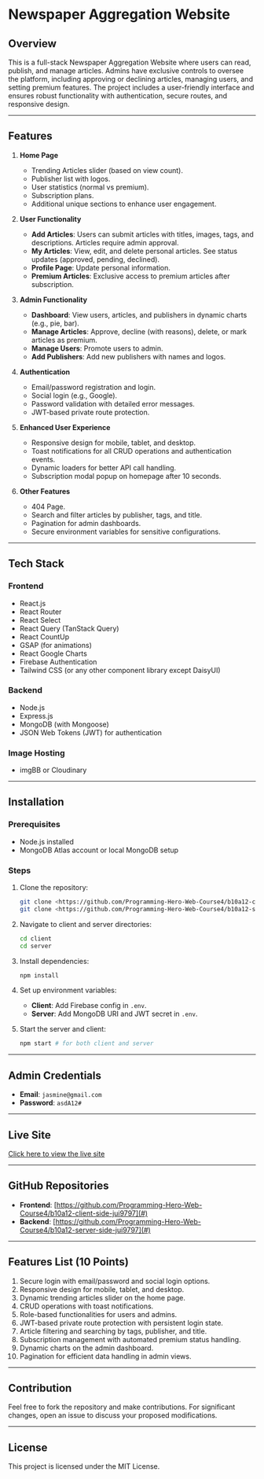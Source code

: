 # Newspaper Aggregation Website

## Overview
This is a full-stack Newspaper Aggregation Website where users can read, publish, and manage articles. Admins have exclusive controls to oversee the platform, including approving or declining articles, managing users, and setting premium features. The project includes a user-friendly interface and ensures robust functionality with authentication, secure routes, and responsive design.

---

## Features

1. **Home Page**
   - Trending Articles slider (based on view count).
   - Publisher list with logos.
   - User statistics (normal vs premium).
   - Subscription plans.
   - Additional unique sections to enhance user engagement.

2. **User Functionality**
   - **Add Articles**: Users can submit articles with titles, images, tags, and descriptions. Articles require admin approval.
   - **My Articles**: View, edit, and delete personal articles. See status updates (approved, pending, declined).
   - **Profile Page**: Update personal information.
   - **Premium Articles**: Exclusive access to premium articles after subscription.

3. **Admin Functionality**
   - **Dashboard**: View users, articles, and publishers in dynamic charts (e.g., pie, bar).
   - **Manage Articles**: Approve, decline (with reasons), delete, or mark articles as premium.
   - **Manage Users**: Promote users to admin.
   - **Add Publishers**: Add new publishers with names and logos.

4. **Authentication**
   - Email/password registration and login.
   - Social login (e.g., Google).
   - Password validation with detailed error messages.
   - JWT-based private route protection.

5. **Enhanced User Experience**
   - Responsive design for mobile, tablet, and desktop.
   - Toast notifications for all CRUD operations and authentication events.
   - Dynamic loaders for better API call handling.
   - Subscription modal popup on homepage after 10 seconds.

6. **Other Features**
   - 404 Page.
   - Search and filter articles by publisher, tags, and title.
   - Pagination for admin dashboards.
   - Secure environment variables for sensitive configurations.

---

## Tech Stack

### Frontend
- React.js
- React Router
- React Select
- React Query (TanStack Query)
- React CountUp
- GSAP (for animations)
- React Google Charts
- Firebase Authentication
- Tailwind CSS (or any other component library except DaisyUI)

### Backend
- Node.js
- Express.js
- MongoDB (with Mongoose)
- JSON Web Tokens (JWT) for authentication

### Image Hosting
- imgBB or Cloudinary

---

## Installation

### Prerequisites
- Node.js installed
- MongoDB Atlas account or local MongoDB setup

### Steps

1. Clone the repository:
   ```bash
   git clone <https://github.com/Programming-Hero-Web-Course4/b10a12-client-side-jui9797>
   git clone <https://github.com/Programming-Hero-Web-Course4/b10a12-server-side-jui9797>
   ```

2. Navigate to client and server directories:
   ```bash
   cd client
   cd server
   ```

3. Install dependencies:
   ```bash
   npm install
   ```

4. Set up environment variables:
   - **Client**: Add Firebase config in `.env`.
   - **Server**: Add MongoDB URI and JWT secret in `.env`.

5. Start the server and client:
   ```bash
   npm start # for both client and server
   ```

---

## Admin Credentials

- **Email**: `jasmine@gmail.com`
- **Password**: `asdA12#`

---

## Live Site
[Click here to view the live site](#)

---

## GitHub Repositories

- **Frontend**: [https://github.com/Programming-Hero-Web-Course4/b10a12-client-side-jui9797](#)
- **Backend**: [https://github.com/Programming-Hero-Web-Course4/b10a12-server-side-jui9797](#)

---

## Features List (10 Points)

1. Secure login with email/password and social login options.
2. Responsive design for mobile, tablet, and desktop.
3. Dynamic trending articles slider on the home page.
4. CRUD operations with toast notifications.
5. Role-based functionalities for users and admins.
6. JWT-based private route protection with persistent login state.
7. Article filtering and searching by tags, publisher, and title.
8. Subscription management with automated premium status handling.
9. Dynamic charts on the admin dashboard.
10. Pagination for efficient data handling in admin views.

---

## Contribution
Feel free to fork the repository and make contributions. For significant changes, open an issue to discuss your proposed modifications.

---

## License
This project is licensed under the MIT License.
 
